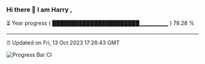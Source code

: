 ### Hi there 👋 I am Harry , 

⏳ Year progress { ███████████████████████▁▁▁▁▁▁▁ } 78.28 %

---

⏰ Updated on Fri, 13 Oct 2023 17:26:43 GMT

![Progress Bar CI](https://github.com/duykhang68/duykhang68/workflows/Progress%20Bar%20CI/badge.svg)
